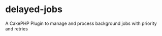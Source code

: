 delayed-jobs
============

A CakePHP Plugin to manage and process background jobs with priority and retries
